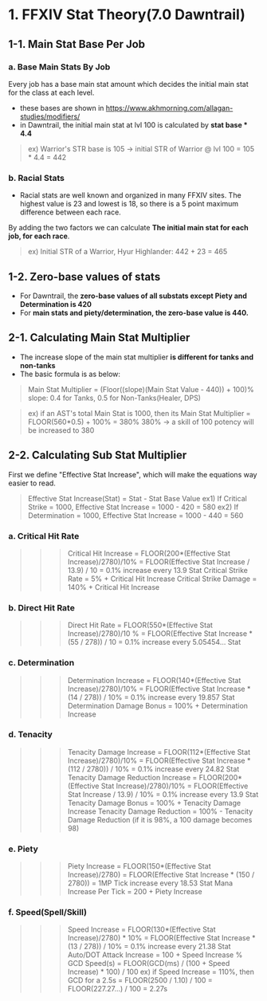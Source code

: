 # 1. FFXIV Stat Theory(7.0 Dawntrail)

## 1-1. Main Stat Base Per Job
### a. Base Main Stats By Job
Every job has a base main stat amount which decides the initial main stat for the class at each level.
   * these bases are shown in https://www.akhmorning.com/allagan-studies/modifiers/
   * in Dawntrail, the initial main stat at lvl 100 is calculated by **stat base * 4.4**

> ex) Warrior's STR base is 105 -> initial STR of Warrior @ lvl 100 = 105 * 4.4 = 442

### b. Racial Stats
* Racial stats are well known and organized in many FFXIV sites. The highest value is 23 and lowest is 18, so there is a 5 point maximum difference between each race.


By adding the two factors we can calculate **The initial main stat for each job, for each race**.

> ex) Initial STR of a Warrior, Hyur Highlander: 442 + 23 = 465


## 1-2. Zero-base values of stats
* For Dawntrail, the **zero-base values of all substats except Piety and Determination is 420**
* For **main stats and piety/determination, the zero-base value is 440.**


## 2-1. Calculating Main Stat Multiplier
* The increase slope of the main stat multiplier **is different for tanks and non-tanks**
* The basic formula is as below:
> Main Stat Multiplier = (Floor((slope)(Main Stat Value - 440)) + 100)%
> slope: 0.4 for Tanks, 0.5 for Non-Tanks(Healer, DPS)

> ex) if an AST's total Main Stat is 1000, then its Main Stat Multiplier = FLOOR(560*0.5) + 100% = 380%
> 380% -> a skill of 100 potency will be increased to 380 

## 2-2. Calculating Sub Stat Multiplier
First we define "Effective Stat Increase", which will make the equations way easier to read.
> Effective Stat Increase(Stat) = Stat - Stat Base Value
> ex1) If Critical Strike = 1000, Effective Stat Increase = 1000 - 420 = 580
> ex2) If Determination = 1000, Effective Stat Increase = 1000 - 440 = 560

### a. Critical Hit Rate
>>> Critical Hit Increase = FLOOR(200*(Effective Stat Increase)/2780)/10% = FLOOR(Effective Stat Increase / 13.9) / 10 = 0.1% increase every 13.9 Stat
>>> Critical Strike Rate = 5% + Critical Hit Increase
>>> Critical Strike Damage = 140% + Critical Hit Increase

### b. Direct Hit Rate
>>> Direct Hit Rate = FLOOR(550*(Effective Stat Increase)/2780)/10 % = FLOOR(Effective Stat Increase * (55 / 278)) / 10 = 0.1% increase every 5.05454... Stat
### c. Determination 
>>> Determination Increase = FLOOR(140*(Effective Stat Increase)/2780)/10% = FLOOR(Effective Stat Increase * (14 / 278)) / 10% = 0.1% increase every 19.857 Stat
>>> Determination Damage Bonus = 100% + Determination Increase

### d. Tenacity
>>> Tenacity Damage Increase = FLOOR(112*(Effective Stat Increase)/2780)/10% = FLOOR(Effective Stat Increase * (112 / 2780)) / 10% = 0.1% increase every 24.82 Stat
>>> Tenacity Damage Reduction Increase = FLOOR(200*(Effective Stat Increase)/2780)/10% = FLOOR(Effective Stat Increase / 13.9) / 10% = 0.1% increase every 13.9 Stat
>>> Tenacity Damage Bonus = 100% + Tenacity Damage Increase
>>> Tenacity Damage Reduction = 100% - Tenacity Damage Reduction (if it is 98%, a 100 damage becomes 98)

### e. Piety
>>> Piety Increase = FLOOR(150*(Effective Stat Increase)/2780) = FLOOR(Effective Stat Increase * (150 / 2780)) = 1MP Tick increase every 18.53 Stat
>>> Mana Increase Per Tick = 200 + Piety Increase

### f. Speed(Spell/Skill)
>>> Speed Increase = FLOOR(130*(Effective Stat Increase)/2780) * 10% = FLOOR(Effective Stat Increase * (13 / 278)) / 10% = 0.1% increase every 21.38 Stat
>>> Auto/DOT Attack Increase = 100 + Speed Increase %
>>> GCD Speed(s) = FLOOR(GCD(ms) / (100 + Speed Increase) * 100) / 100
>>> ex) if Speed Increase = 110%, then GCD for a 2.5s = FLOOR(2500 / 1.10) / 100 = FLOOR(227.27...) / 100 = 2.27s



